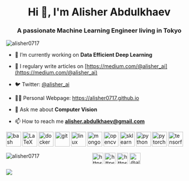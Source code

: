 <h1 align="center">Hi 👋, I'm Alisher Abdulkhaev</h1>
<h3 align="center">A passionate Machine Learning Engineer living in Tokyo</h3>

<p align="left"> <img src="https://komarev.com/ghpvc/?username=alisher0717" alt="alisher0717" /> </p>

- 🔭 I’m currently working on **Data Efficient Deep Learning**

- 📝 I regulary write articles on [https://medium.com/@alisher_ai](https://medium.com/@alisher_ai)

- 🐦 Twitter: [@alisher_ai](https://twitter.com/alisher_ai)

- 👨‍💻 Personal Webpage: https://alisher0717.github.io

- 💬 Ask me about **Computer Vision**

- 📫 How to reach me **alisher.abdulkhaev@gmail.com**

<p align="left">
  <img src="https://www.vectorlogo.zone/logos/gnu_bash/gnu_bash-icon.svg" alt="bash" width="40" height="40"/> 
  <img src="https://worldvectorlogo.com/ja/download/latex.svg" alt="LaTeX" width="40" height="40"/> 
  <img src="https://devicons.github.io/devicon/devicon.git/icons/docker/docker-original-wordmark.svg" alt="docker" width="40" height="40"/> 
  <img src="https://www.vectorlogo.zone/logos/git-scm/git-scm-icon.svg" alt="git" width="40" height="40"/> 
  <img src="https://devicons.github.io/devicon/devicon.git/icons/linux/linux-original.svg" alt="linux" width="40" height="40"/> 
  <img src="https://devicons.github.io/devicon/devicon.git/icons/mongodb/mongodb-original-wordmark.svg" alt="mongodb" width="40" height="40"/> 
  <img src="https://www.vectorlogo.zone/logos/opencv/opencv-icon.svg" alt="opencv" width="40" height="40"/> 
  <img src="https://upload.wikimedia.org/wikipedia/commons/0/05/Scikit_learn_logo_small.svg" alt=sklearn width="40" height="40"/>
  <img src="https://devicons.github.io/devicon/devicon.git/icons/python/python-original.svg" alt="python" width="40" height="40"/> 
  <img src="https://www.vectorlogo.zone/logos/pytorch/pytorch-icon.svg" alt="pytorch" width="40" height="40"/> 
  <img src="https://www.vectorlogo.zone/logos/tensorflow/tensorflow-icon.svg" alt="tensorflow" width="40" height="40"/></p>
  <p><img align="left" src="https://github-readme-stats.vercel.app/api/top-langs/?username=alisher0717&layout=compact&hide=html" alt="alisher0717" /></p>



<p align="center"> 
<a href="https://twitter.com/https://twitter.com/alisher_ai" target="blank"><img align="center" src="https://cdn.jsdelivr.net/npm/simple-icons@3.0.1/icons/twitter.svg" alt="https://twitter.com/alisher_ai" height="30" width="30" /></a>
<a href="https://linkedin.com/in/https://www.linkedin.com/in/alisher-abdulkhaev/" target="blank"><img align="center" src="https://cdn.jsdelivr.net/npm/simple-icons@3.0.1/icons/linkedin.svg" alt="https://www.linkedin.com/in/alisher-abdulkhaev/" height="30" width="30" /></a>
<a href="https://kaggle.com/https://www.kaggle.com/alisherabdulkhaev" target="blank"><img align="center" src="https://cdn.jsdelivr.net/npm/simple-icons@3.0.1/icons/kaggle.svg" alt="https://www.kaggle.com/alisherabdulkhaev" height="30" width="30" /></a>
<a href="https://medium.com/@alisher_ai" target="blank"><img align="center" src="https://cdn.jsdelivr.net/npm/simple-icons@3.0.1/icons/medium.svg" alt="@alisher_ai" height="30" width="30" /></a>
</p>



![](https://github-readme-stats.vercel.app/api?username=alisher0717&title_color=fff&icon_color=f9f9f9&text_color=9f9f9f&bg_color=151515)
